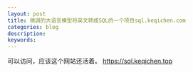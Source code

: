 ```yaml
---
layout: post
title: 微调的大语言模型将英文转成SQL的一个项目sql.keqichen.com
categories: blog
description:                                     
keywords: 
---
```

可以访问，应该这个网站还活着。
https://sql.keqichen.top 